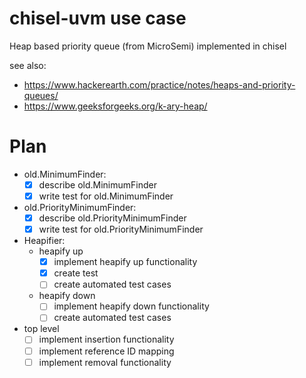 # chisel-uvm use case
Heap based priority queue (from MicroSemi) implemented in chisel

see also:
* https://www.hackerearth.com/practice/notes/heaps-and-priority-queues/
* https://www.geeksforgeeks.org/k-ary-heap/

# Plan

 * old.MinimumFinder:
    - [x] describe old.MinimumFinder
    - [x] write test for old.MinimumFinder
 * old.PriorityMinimumFinder:
    - [x] describe old.PriorityMinimumFinder
    - [x] write test for old.PriorityMinimumFinder
 * Heapifier:
    - heapify up
        - [x] implement heapify up functionality
        - [x] create test
        - [ ] create automated test cases
    - heapify down
        - [ ] implement heapify down functionality
        - [ ] create automated test cases
 * top level
    - [ ] implement insertion functionality
    - [ ] implement reference ID mapping
    - [ ] implement removal functionality